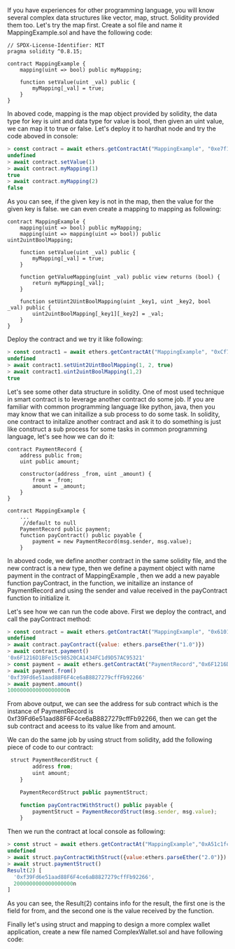 If you have experiences for other programming language, you will know several complex data structures like vector, map, struct. Solidity provided them too. Let's try the map first. Create a sol file and name it
MappingExample.sol and have the following code:

```sol
// SPDX-License-Identifier: MIT
pragma solidity ^0.8.15;

contract MappingExample {
    mapping(uint => bool) public myMapping;

    function setValue(uint _val) public {
        myMapping[_val] = true;
    }
}

```
In aboved code, mapping is the map object provided by solidity, the data type for key is uint and data type for value is bool, then given an uint value, we can map it to true or false. Let's deploy it to hardhat node and try the code aboved in console:

```js
> const contract = await ethers.getContractAt("MappingExample", "0xe7f1725E7734CE288F8367e1Bb143E90bb3F0512")
undefined
> await contract.setValue(1)
> await contract.myMapping(1)
true
> await contract.myMapping(2)
false
```
As you can see, if the given key is not in the map, then the value for the given key is false. we can even create a mapping to mapping as following:
```sol
contract MappingExample {
    mapping(uint => bool) public myMapping;
    mapping(uint => mapping(uint => bool)) public uint2uintBoolMapping;

    function setValue(uint _val) public {
        myMapping[_val] = true;
    }

    function getValueMapping(uint _val) public view returns (bool) {
        return myMapping[_val];
    }

    function setUint2UintBoolMapping(uint _key1, uint _key2, bool _val) public {
        uint2uintBoolMapping[_key1][_key2] = _val;
    }
}
```
Deploy the contract and we try it like following:
```js
> const contract1 = await ethers.getContractAt("MappingExample", "0xCf7Ed3AccA5a467e9e704C703E8D87F634fB0Fc9")
undefined
> await contract1.setUint2UintBoolMapping(1, 2, true)
> await contract1.uint2uintBoolMapping(1,2)
true
```

Let's see some other data structure in solidity. One of most used technique in smart contract is to leverage another contract do some job. If you are familiar with common programming 
language like python, java, then you may know that we can initailize a sub process to do some task. In solidity, one contract to initalize another contract and ask it to do something
is just like construct a sub process for some tasks in common programming language, let's see how we can do it:

```sol
contract PaymentRecord {
    address public from;
    uint public amount;

    constructor(address _from, uint _amount) {
        from = _from;
        amount = _amount;
    }
}

contract MappingExample {
    ...
     //default to null
    PaymentRecord public payment;
    function payContract() public payable {
        payment = new PaymentRecord(msg.sender, msg.value);
    }
```
In aboved code, we define another contract in the same solidity file, and the new contract is a new type, then we define a payment object with name payment in the contract of MappingExample
, then we add a new payable function payContract, in the function, we initailize an instance of PaymentRecord and using the sender and value received in the payContract function to 
initialize it.

Let's see how we can run the code above. First we deploy the contract, and call the payContract method:
```js
> const contract = await ethers.getContractAt("MappingExample", "0x610178dA211FEF7D417bC0e6FeD39F05609AD788")
undefined
> await contract.payContract({value: ethers.parseEther("1.0")})
> await contract.payment()
'0x6F1216D1BFe15c98520CA1434FC1d9D57AC95321'
> const payment = await ethers.getContractAt("PaymentRecord","0x6F1216D1BFe15c98520CA1434FC1d9D57AC95321")
> await payment.from()
'0xf39Fd6e51aad88F6F4ce6aB8827279cffFb92266'
> await payment.amount()
1000000000000000000n
```
From above output, we can see the address for sub contract which is the instance of PaymentRecord is 0xf39Fd6e51aad88F6F4ce6aB8827279cffFb92266, then we can get the sub contract and aceess
to its value like from and amount.

We can do the same job by using struct from solidity, add the following piece of code to our contract:
```js
 struct PaymentRecordStruct {
        address from;
        uint amount;
    }

    PaymentRecordStruct public paymentStruct;

    function payContractWithStruct() public payable {
        paymentStruct = PaymentRecordStruct(msg.sender, msg.value);
    }
```
Then we run the contract at local console as following:
```js
> const struct = await ethers.getContractAt("MappingExample","0xA51c1fc2f0D1a1b8494Ed1FE312d7C3a78Ed91C0")
undefined
> await struct.payContractWithStruct({value:ethers.parseEther("2.0")})
> await struct.paymentStruct()
Result(2) [
  '0xf39Fd6e51aad88F6F4ce6aB8827279cffFb92266',
  2000000000000000000n
]
```
As you can see, the Result(2) contains info for the result, the first one is the field for from, and the second one is the value received by the function.

Finally let's using struct and mapping to design a more complex wallet application, create a new file named ComplexWallet.sol and have following code:

```sol

```

